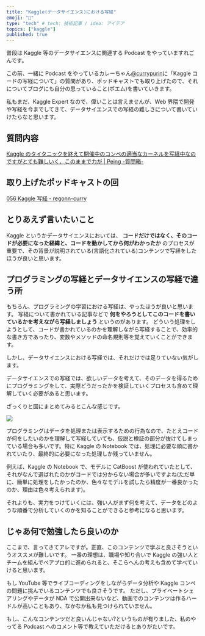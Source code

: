 ```yaml
---
title: "Kaggle(データサイエンス)における写経"
emoji: "📝"
type: "tech" # tech: 技術記事 / idea: アイデア
topics: ["kaggle"]
published: true
---
```


普段は Kaggle 等のデータサイエンスに関連する Podcast をやっていますれごんです。

この前、一緒に Podcast をやっているカレーちゃん[@currypurin](https://twitter.com/currypurin)に「Kaggle コードの写経について」の質問があり、ポッドキャストでも取り上げたので、それについてブログにも自分の思っていること(ポエム)を書いていきます。

私もまだ、Kaggle Expert なので、偉いことは言えませんが、Web 界隈で開発や写経を今までしてきて、データサイエンスでの写経の難しさについて書いていけたらなと思います。

## 質問内容

[Kaggle のタイタニックを終えて開催中のコンペの適当なカーネルを写経中なのですがとても難しいく、このままで力が \| Peing \-質問箱\-](https://peing.net/ja/q/e329fa57-faa1-404f-940a-5f3d2c49d771)

## 取り上げたポッドキャストの回

[056 Kaggle 写経 \- regonn\-curry](https://scrapbox.io/regonn-curry/056_Kaggle%E5%86%99%E7%B5%8C)

## とりあえず言いたいこと

Kaggle というかデータサイエンスにおいては、 **コードだけではなく、そのコードが必要になった経緯と、コードを動かしてから何がわかったか** のプロセスが重要で、その背景が説明されている(言語化されている)コンテンツで写経をしたほうが良いと思います。

## プログラミングの写経とデータサイエンスの写経で違う所

もちろん、プログラミングの学習における写経は、やったほうが良いと思います。
写経について書かれている記事などで **何をやろうとしてこのコードを書いているかを考えながら写経しましょう** というのがあります。
どういう処理をしようとして、コードが書かれているのかを理解しながら写経することで、効率的な書き方であったり、変数やメソッドの命名規則等を覚えていくことができます。

しかし、データサイエンスにおける写経では、それだけでは足りていない気がします。

データサイエンスでの写経では、欲しいデータを考えて、そのデータを得るためにプログラミングをして、実際どうだったかを検証していくプロセスも含めて理解していく必要があると思います。

ざっくりと図にまとめてみるとこんな感じです。

![](https://storage.googleapis.com/zenn-user-upload/gobndpnunm47b4zppcav48jhar6f)

プログラミングはデータを処理または表示するための行為なので、たとえコードが何をしたいのかを理解して写経していても、仮説と検証の部分が抜けてしまっている場合も多いです。特に Kaggle の Notebook では、処理に必要な順に書かれていたり、最終的に必要になった処理しか残っていません。

例えば、Kaggle の Notebook で、モデルに CatBoost が使われていたとして、それがなんで選ばれたのかがコードでは分からない場合が多いですよね(ただ単に、簡単に処理をしたかったのか、色々なモデルを試したら精度が一番良かったのか、理由は色々考えられます)。

それよりも、実力をつけていくには、強い人がまず何を考えて、データをどのような順番で分析していくのかを知ることができると参考になると思います。

## じゃあ何で勉強したら良いのか

ここまで、言ってきてアレですが。正直、このコンテンツで学ぶと良さそうというオススメが難しいです。
一番の理想は、職場や知り合いで Kaggle の強い人とチームを組んでペアプロ的に進められると、そこらへんの考えも含めて学べていけると思います。

もし YouTube 等でライブコーディングをしながらデータ分析や Kaggle コンペの問題に挑んでいるコンテンツでも良さそうです。
ただし、プライベートシェアリングやデータが NDA で公開出来ないなど、動画でのコンテンツは作るハードルが高いこともあり、なかなか私も見つけられていません。

もし、こんなコンテンツだと良いんじゃない?というものが有りました、私のやってる Podcast へのコメント等で教えていただけるとありがたいです。
